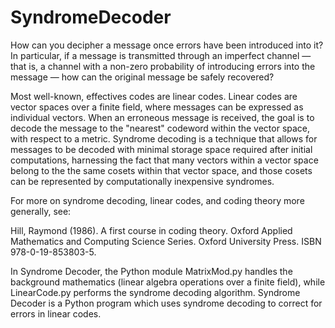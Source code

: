 # SyndromeDecoder

How can you decipher a message once errors have been introduced into it? In particular, if a 
message is transmitted through an imperfect channel — that is, a channel with a non-zero 
probability of introducing errors into the message — how can the original message be safely recovered?

Most well-known, effectives codes are linear codes. Linear codes are vector spaces over a finite 
field, where messages can be expressed as individual vectors. When an erroneous message is received, 
the goal is to decode the message to the "nearest" codeword within the vector space, with respect 
to a metric. Syndrome decoding is a technique that allows for messages to be decoded with minimal 
storage space required after initial computations, harnessing the fact that many vectors within a 
vector space belong to the the same cosets within that vector space, and those cosets can be represented 
by computationally inexpensive syndromes.

For more on syndrome decoding, linear codes, and coding theory more generally, see: 

Hill, Raymond (1986). A first course in coding theory. Oxford Applied Mathematics and Computing Science Series. Oxford University Press. ISBN 978-0-19-853803-5.

In Syndrome Decoder, the Python module MatrixMod.py handles the background mathematics (linear algebra 
operations over a finite field), while LinearCode.py performs the syndrome decoding algorithm. 
Syndrome Decoder is a Python program which uses syndrome decoding to correct for errors in linear codes.
